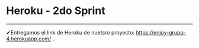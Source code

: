 #  Heroku - 2do Sprint
___
✔Entregamos el link de Heroku de nuetsro proyecto: https://enjoy-grupo-4.herokuapp.com/ . 
